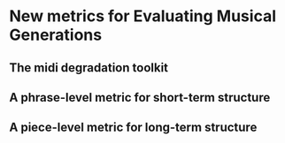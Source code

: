 
# New metrics for Evaluating Musical Generations

## The midi degradation toolkit

## A phrase-level metric for short-term structure

## A piece-level metric for long-term structure